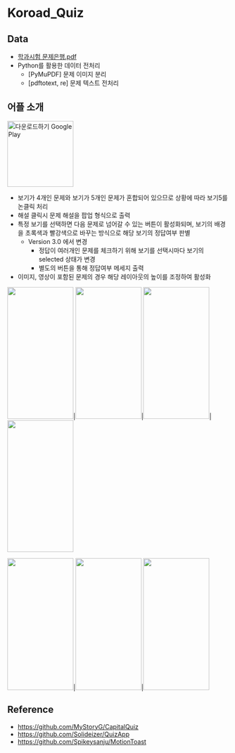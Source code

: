 # Koroad_Quiz
## Data
- [학과시험 문제은행.pdf](https://www.safedriving.or.kr/notice/rerBankView.do;jsessionid=8SdYASFc8Xq4X0sDLXs1l4iYDCaXlavbl8MMRz496nDqFo4bpp1FN6f35faiBDLB.apdis02_servlet_MWEB?menuCode=MN-PO-1151)
- Python를 활용한 데이터 전처리
  - [PyMuPDF] 문제 이미지 분리
  - [pdftotext, re] 문제 텍스트 전처리

## 어플 소개
<a href='https://play.google.com/store/apps/details?id=com.Koroad.koroad_quiz&pcampaignid=pcampaignidMKT-Other-global-all-co-prtnr-py-PartBadge-Mar2515-1'><img alt='다운로드하기 Google Play' src='https://play.google.com/intl/en_us/badges/static/images/badges/ko_badge_web_generic.png' width="150"/></a>
- 보기가 4개인 문제와 보기가 5개인 문제가 혼합되어 있으므로 상황에 따라 보기5를 논클릭 처리
- 해설 클릭시 문제 해설을 팝업 형식으로 출력
- 특정 보기를 선택하면 다음 문제로 넘어갈 수 있는 버튼이 활성화되며, 보기의 배경을 초록색과 빨강색으로 바꾸는 방식으로 해당 보기의 정답여부 판별
  - Version 3.0 에서 변경
    - 정답이 여러개인 문제를 체크하기 위해 보기를 선택시마다 보기의 selected 상태가 변경
    - 별도의 버튼을 통해 정답여부 메세지 출력
- 이미지, 영상이 포함된 문제의 경우 해당 레이아웃의 높이를 조정하여 활성화


<img src="https://user-images.githubusercontent.com/50973778/150240018-5dbad161-87c9-491b-983f-943661ad3e50.jpg" width="150" height="300"/>|<img src="https://user-images.githubusercontent.com/50973778/150240110-f75f1e82-b5d5-4ec1-8cb0-f61696ee88c3.jpg" width="150" height="300"/>|<img src="https://user-images.githubusercontent.com/50973778/150240257-96240632-94d8-4fca-88f5-28c09a403bf3.jpg" width="150" height="300"/>|<img src="https://user-images.githubusercontent.com/50973778/150240277-9174f7e9-4895-466f-9638-f922c4ce5879.jpg" width="150" height="300"/>   

<img src="https://user-images.githubusercontent.com/50973778/150240089-2c848f68-4a19-4196-9652-8de9c65ff789.jpg" width="150" height="300"/>|<img src="https://user-images.githubusercontent.com/50973778/150240201-c265ade8-af28-4cb9-b56d-50c1a50f4f5a.jpg" width="150" height="300"/>|<img src="https://user-images.githubusercontent.com/50973778/150240229-4b306989-9452-46cd-9eb0-d72f82ebf707.jpg" width="150" height="300"/>

## Reference
- https://github.com/MyStoryG/CapitalQuiz
- https://github.com/Solideizer/QuizApp
- https://github.com/Spikeysanju/MotionToast
